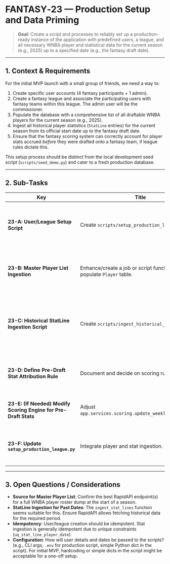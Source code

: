 # FANTASY‑23 — Production Setup and Data Priming

> **Goal:** Create a script and processes to reliably set up a production-ready instance of the application with predefined users, a league, and all necessary WNBA player and statistical data for the current season (e.g., 2025) up to a specified date (e.g., the fantasy draft date).

---

## 1. Context & Requirements

For the initial MVP launch with a small group of friends, we need a way to:
1.  Create specific user accounts (4 fantasy participants + 1 admin).
2.  Create a fantasy league and associate the participating users with fantasy teams within this league. The admin user will be the commissioner.
3.  Populate the database with a comprehensive list of all draftable WNBA players for the current season (e.g., 2025).
4.  Ingest all historical player statistics (`StatLine` entries) for the current season from its official start date up to the fantasy draft date.
5.  Ensure that the fantasy scoring system can correctly account for player stats accrued *before* they were drafted onto a fantasy team, if league rules dictate this.

This setup process should be distinct from the local development seed script (`scripts/seed_demo.py`) and cater to a fresh production database.

---

## 2. Sub‑Tasks

| Key                       | Title                                                                      | Description & Deliverables                                                                                                                                                                                                                                                                                          | Acceptance Criteria                                                                                                                                                                                                                           |
| ------------------------- | -------------------------------------------------------------------------- | ------------------------------------------------------------------------------------------------------------------------------------------------------------------------------------------------------------------------------------------------------------------------------------------------------------------- | --------------------------------------------------------------------------------------------------------------------------------------------------------------------------------------------------------------------------------------------- |
| **23-A: User/League Setup Script** | Create `scripts/setup_production_league.py`.                               | Script accepts parameters (or uses a config file) for 4 user emails/passwords and 1 admin email/password. Creates these users if they don't exist. Creates a "WNBA Fantasy 2025" league, assigns the admin as commissioner, and creates a fantasy team for each of the 4 participating users, linked to the league. | Script runs without errors. Specified users, league, and fantasy teams are created in the database. Admin is commissioner. Users can log in.                                                                                         |
| **23-B: Master Player List Ingestion** | Enhance/create a job or script function to populate `Player` table.      | Fetches all players from active WNBA team rosters at the start of the season (e.g., using RapidAPI's `/wnbateamlist` then `/players/id` for each team, or a similar comprehensive player listing endpoint). Stores `id`, `full_name`, `position`, `team_abbr` in the `Player` table. Should be runnable independently. | `Player` table contains a comprehensive list of 2025 WNBA players (e.g., >140 players). Player details are accurate.                                                                                                              |
| **23-C: Historical StatLine Ingestion Script** | Create `scripts/ingest_historical_stats.py`.                         | Script takes a start date and end date. For each date in the range, it calls the existing `app.jobs.ingest.ingest_stat_lines(target_date)` function. Logs progress and any errors to `IngestLog` and console.                                                                                                 | Script runs successfully. `StatLine` table is populated with player game stats for all games played between the start and end date of the 2025 season. `Player` table is updated/created for any players found in these historical stats. |
| **23-D: Define Pre-Draft Stat Attribution Rule** | Document and decide on scoring rule.                             | Decision on how (or if) `StatLine` data from before a player is drafted to a fantasy team contributes to that fantasy team's weekly score. E.g., "Stats for the entire ISO week of the draft count if player is on roster by end of week" OR "Only stats from day after draft count." | Clear rule documented.                                                                                                                                                                                                                        |
| **23-E: (If Needed) Modify Scoring Engine for Pre-Draft Stats** | Adjust `app.services.scoring.update_weekly_team_scores`. | Based on rule from 23-D, modify the scoring aggregation if necessary. For example, if retroactive scoring for the draft week is chosen, the query for `StatLine` might need to consider player's draft date.                                                                  | `TeamScore` reflects the chosen rule for pre-draft stats. Unit tests for scoring service cover this scenario.                                                                                                                             |
| **23-F: Update `setup_production_league.py`** | Integrate player and stat ingestion.                                 | The main setup script from 23-A should orchestrate calls to the master player list ingestion (23-B) and historical StatLine ingestion (23-C) for the 2025 season up to a configurable "draft day".                                                                   | Running the single `setup_production_league.py` script sets up users, league, teams, all 2025 players, and their stats up to the draft day.                                                                                          |

---

## 3. Open Questions / Considerations

*   **Source for Master Player List**: Confirm the best RapidAPI endpoint(s) for a full WNBA player roster dump at the start of a season.
*   **StatLine Ingestion for Past Dates**: The `ingest_stat_lines` function seems suitable for this. Ensure RapidAPI allows fetching historical data for the required period.
*   **Idempotency**: User/league creation should be idempotent. Stat ingestion is generally idempotent due to unique constraints (`uq_stat_line_player_date`).
*   **Configuration**: How will user details and dates be passed to the scripts? (e.g., CLI args, `.env` for production script, simple Python dict in the script). For initial MVP, hardcoding or simple dicts in the script might be acceptable for a one-off setup.